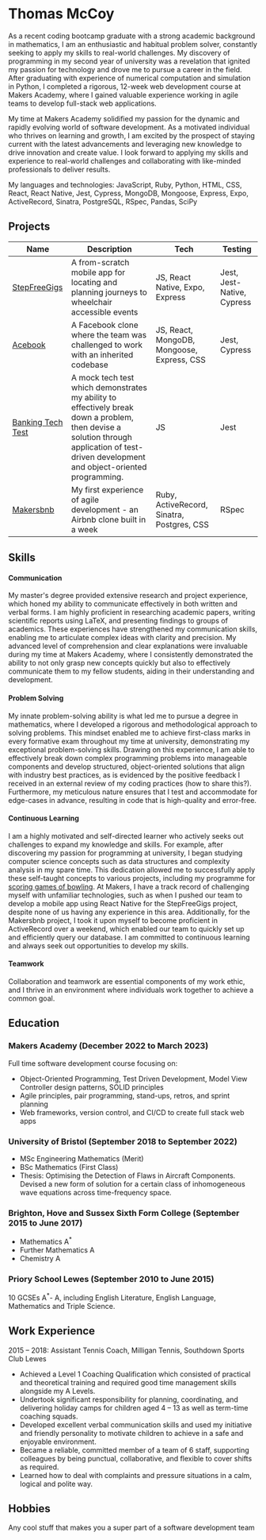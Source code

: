 # Thomas McCoy

As a recent coding bootcamp graduate with a strong academic background in mathematics, I am an enthusiastic and habitual problem solver, constantly seeking to apply my skills to real-world challenges. My discovery of programming in my second year of university was a revelation that ignited my passion for technology and drove me to pursue a career in the field. After graduating with experience of numerical computation and simulation in Python, I completed a rigorous, 12-week web development course at Makers Academy, where I gained valuable experience working in agile teams to develop full-stack web applications.  

My time at Makers Academy solidified my passion for the dynamic and rapidly evolving world of software development. As a motivated individual who thrives on learning and growth, I am excited by the prospect of staying current with the latest advancements and leveraging new knowledge to drive innovation and create value. I look forward to applying my skills and experience to real-world challenges and collaborating with like-minded professionals to deliver results.

My languages and technologies: JavaScript, Ruby, Python, HTML, CSS, React, React Native, Jest, Cypress, MongoDB, Mongoose, Express, Expo, ActiveRecord, Sinatra, PostgreSQL, RSpec, Pandas, SciPy

## Projects

| Name                         | Description  | Tech       | Testing |
| ---------------------------- | -----------  | -------------| --------| 
| [StepFreeGigs](https://github.com/tmccoy99/StepFreeGigs.git) | A from-scratch mobile app for locating and planning journeys to wheelchair accessible events| JS, React Native, Expo, Express | Jest, Jest-Native, Cypress
| [Acebook](https://github.com/tmccoy99/acebook-air.git)| A Facebook clone where the team was challenged to work with an inherited codebase | JS, React, MongoDB, Mongoose, Express, CSS   | Jest, Cypress |
| [Banking Tech Test](https://github.com/tmccoy99/Banking-tech-test.git)| A mock tech test which demonstrates my ability to effectively break down a problem, then devise a solution through application of test-driven development and object-oriented programming. | JS | Jest|
| [Makersbnb](https://github.com/tmccoy99/Banking-tech-test.git)| My first experience of agile development - an Airbnb clone built in a week| Ruby, ActiveRecord, Sinatra, Postgres, CSS | RSpec |

## Skills

#### Communication
My master's degree provided extensive research and project experience, which honed my ability to communicate effectively in both written and verbal forms. I am highly proficient in researching academic papers, writing scientific reports using LaTeX, and presenting findings to groups of academics. These experiences have strengthened my communication skills, enabling me to articulate complex ideas with clarity and precision. My advanced level of comprehension and clear explanations were invaluable during my time at Makers Academy, where I consistently demonstrated the ability to not only grasp new concepts quickly but also to effectively communicate them to my fellow students, aiding in their understanding and development.

#### Problem Solving
My innate problem-solving ability is what led me to pursue a degree in mathematics, where I developed a rigorous and methodological approach to solving problems. This mindset enabled me to achieve first-class marks in every formative exam throughout my time at university, demonstrating my exceptional problem-solving skills. Drawing on this experience, I am able to effectively break down complex programming problems into manageable components and develop structured, object-oriented solutions that align with industry best practices, as is evidenced by the positive feedback I received in an external review of my coding practices (how to share this?). Furthermore, my meticulous nature ensures that I test and accommodate for edge-cases in advance, resulting in code that is high-quality and error-free.

#### Continuous Learning
I am a highly motivated and self-directed learner who actively seeks out challenges to expand my knowledge and skills. For example, after discovering my passion for programming at university, I began studying computer science concepts such as data structures and complexity analysis in my spare time. This dedication allowed me to successfully apply these self-taught concepts to various projects, including my programme for [scoring games of bowling](https://github.com/tmccoy99/bowling_challenge_js.git). At Makers, I have a track record of challenging myself with unfamiliar technologies, such as when I pushed our team to develop a mobile app using React Native for the StepFreeGigs project, despite none of us having any experience in this area. Additionally, for the Makersbnb project, I took it upon myself to become proficient in ActiveRecord over a weekend, which enabled our team to quickly set up and efficiently query our database. I am committed to continuous learning and always seek out opportunities to develop my skills.

#### Teamwork
Collaboration and teamwork are essential components of my work ethic, and I thrive in an environment where individuals work together to achieve a common goal. 

<!-- #### Another Skill -->
<!-- - Collaborated as a pivotal member of an agile team, contributing to the successful delivery of three key projects within tight timelines. Demonstrated exceptional listening and communication skills during daily stand-ups and retrospectives, ensuring efficient project progress and seamless team coordination.
- Earned positive external feedback for my proficiency in integrating object-oriented programming (OOP) and test-driven development (TDD) methodologies into my workflow. Adapted quickly to new concepts and skill sets, reflecting a strong aptitude for continuous learning and professional development.
- Excelled in becoming proficient with unfamiliar technologies, including React, ActiveRecord, and Cypress, in a matter of days. Demonstrated an innate ability to thrive beyond my comfort zone and deliver exceptional results under challenging circumstances.
- Consistently leveraged my strong verbal communication skills to maximise the benefits of pair programming, enabling my pairs to solve complex problems and accelerate learning.
- Applied my rigorous mathematical nature to meticulously testing code across multiple frameworks, including Jest, React Native Testing Library, RSpec, and Cypress. Utilized critical thinking and problem-solving skills to ensure comprehensive test coverage and deliver high-quality, error-free code.
Your previous experience is really important. You will need to make it really clear to someone who has not worked in your field before exactly how your experience will be useful in software development. -->


## Education

### Makers Academy (December 2022 to March 2023)
Full time software development course focusing on:
- Object-Oriented Programming, Test Driven Development, Model View Controller design patterns, SOLID principles
- Agile principles, pair programming, stand-ups, retros, and sprint planning
- Web frameworks, version control, and CI/CD to create full stack web apps


### University of Bristol (September 2018 to September 2022)
- MSc Engineering Mathematics (Merit)
- BSc Mathematics (First Class)
- Thesis: Optimising the Detection of Flaws in Aircraft Components. Devised a new form of solution for a certain class of inhomogeneous wave equations across time-frequency space.

### Brighton, Hove and Sussex Sixth Form College (September 2015 to June 2017)
- Mathematics A<sup>*</sup>
- Further Mathematics A
- Chemistry A

### Priory School Lewes (September 2010 to June 2015)
10 GCSEs A<sup>*</sup>- A, including English Literature, English Language, Mathematics and Triple Science.
## Work Experience

2015 – 2018: Assistant Tennis Coach, Milligan Tennis,
Southdown Sports Club Lewes
- Achieved a Level 1 Coaching Qualification which consisted of
practical and theoretical training and required good time
management skills alongside my A Levels.
- Undertook significant responsibility for planning, coordinating,
and delivering holiday camps for children aged 4 – 13 as well as
term-time coaching squads.
- Developed excellent verbal communication skills and used my
initiative and friendly personality to motivate children to achieve in
a safe and enjoyable environment.
- Became a reliable, committed member of a team of 6 staff,
supporting colleagues by being punctual, collaborative, and
flexible to cover shifts as required.
- Learned how to deal with complaints and pressure situations in a
calm, logical and polite way.


## Hobbies

Any cool stuff that makes you a super part of a software development team
